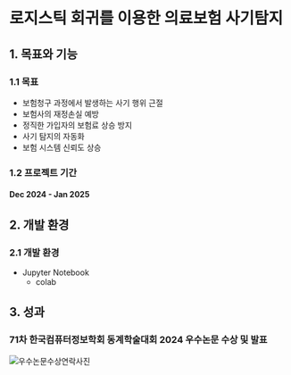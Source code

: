 # 로지스틱 회귀를 이용한 의료보험 사기탐지 

## 1. 목표와 기능

### 1.1 목표
- 보험청구 과정에서 발생하는 사기 행위 근절 
- 보험사의 재정손실 예방 
- 정직한 가입자의 보험료 상승 방지 
- 사기 탐지의 자동화 
- 보험 시스템 신뢰도 상승

### 1.2 프로젝트 기간 
#### Dec 2024 - Jan 2025 

## 2. 개발 환경 
### 2.1 개발 환경
- Jupyter Notebook 
  - colab  

## 3. 성과 
### 71차 한국컴퓨터정보학회 동계학술대회 2024 우수논문 수상 및 발표 
![우수논문수상연락사진](pictures/컴퓨터정보학회우수논문.png)

